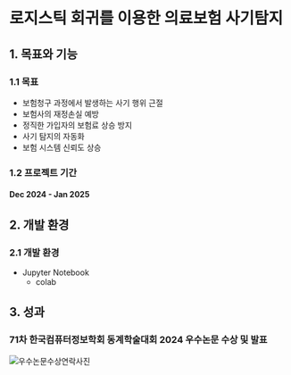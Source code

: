 # 로지스틱 회귀를 이용한 의료보험 사기탐지 

## 1. 목표와 기능

### 1.1 목표
- 보험청구 과정에서 발생하는 사기 행위 근절 
- 보험사의 재정손실 예방 
- 정직한 가입자의 보험료 상승 방지 
- 사기 탐지의 자동화 
- 보험 시스템 신뢰도 상승

### 1.2 프로젝트 기간 
#### Dec 2024 - Jan 2025 

## 2. 개발 환경 
### 2.1 개발 환경
- Jupyter Notebook 
  - colab  

## 3. 성과 
### 71차 한국컴퓨터정보학회 동계학술대회 2024 우수논문 수상 및 발표 
![우수논문수상연락사진](pictures/컴퓨터정보학회우수논문.png)

